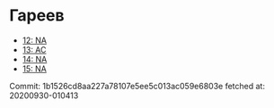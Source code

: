 # Гареев
- [12: NA](12.md)
- [13: AC](13.md)
- [14: NA](14.md)
- [15: NA](15.md)

Commit: 1b1526cd8aa227a78107e5ee5c013ac059e6803e
 fetched at: 20200930-010413

